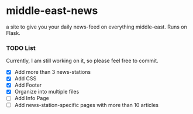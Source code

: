 # middle-east-news
a site to give you your daily news-feed on everything middle-east. Runs on Flask.

### TODO List

Currently, I am still working on it, so please feel free to commit.

- [x] Add more than 3 news-stations
- [x] Add CSS
- [x] Add Footer
- [x] Organize into multiple files
- [ ] Add Info Page
- [ ] Add news-station-specific pages with more than 10 articles
